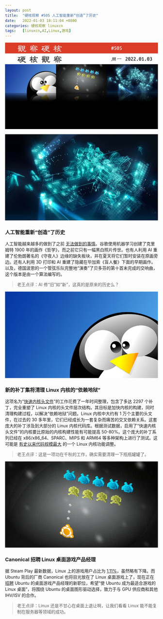 ```yaml
---
layout: post
title:	"硬核观察 #505 人工智能重新“创造”了历史"
date:	2022-01-03 18:11:04 +0800 
categories:	硬核观察 linuxcn 
tags:	[linuxcn,AI,Linux,游戏]
---
```



![](/Asserts/Images/album/202201/03/181010dxhhl74mmhvhlniv.jpg)


![](/Asserts/Images/album/202201/03/181020d76xj9rs3j35js0a.jpg)


### 人工智能重新“创造”了历史


人工智能越来越多的做到了之前 [无法做到的事情](https://www.bgdailynews.com/washington_post/artificial-intelligence-is-restoring-lost-works-by-klimt-picasso-and-rembrandt-but-not-everyone-is/article_935bf09a-d97a-5e0f-9a45-4f636df4d567.html)。谷歌使用机器学习创建了克里姆特 1900 年的画作《哲学》，而之前它只有一幅黑白照片传世。也有人利用 AI 重建了伦勃朗著名的《守夜人》边缘的缺失板块，并在夏天将它们暂时安装在原画旁边。还有人利用 3D 打印和 AI 重建了隐藏在毕加索《盲人餐》下面的早期画作。以及，德国波恩的一个管弦乐队完整地“演奏”了贝多芬的第十首未完成的交响曲，这个版本是由一个算法编写的。



> 
> 老王点评：AI 修“旧”如“新”，这真的是原来的历史么？
> 
> 
> 


![](/Asserts/Images/album/202201/03/181028tup69wyvmmej867u.jpg)


### 新的补丁集将清理 Linux 内核的“依赖地狱”


这项名为“[快速内核头文件](https://lore.kernel.org/lkml/YdIfz+LMewetSaEB@gmail.com/T/#u)”的工作花费了一年时间整理，包含了多达 2297 个补丁，完全重塑了 Linux 内核的头文件层次结构。其目标是加快内核的构建，同时清理构建过程，以解决“依赖地狱”问题。Linux 内核中大约有 1 万个主要的头文件，在过去的 30 多年里，它们已经成长为一套复杂而痛苦的交叉依赖关系。这套庞大的补丁涉及到大部分的 Linux 内核代码库。根据测试数据，启用了“快速内核头文件”的内核要比原始的内核构建性能有可能提高 50-80%。这个庞大的补丁系列已经在 x86/x86\_64、SPARC、MIPS 和 ARM64 等多种架构上进行了测试。这可能是 [有史以来代码规模最大](https://www.phoronix.com/scan.php?page=news_item&px=Linux-Fast-Kernel-Headers) 的一个 Linux 内核功能调整。



> 
> 老王点评：这是一项功在千秋的工作，确实需要清理一下瓶瓶罐罐了。
> 
> 
> 


![](/Asserts/Images/album/202201/03/181047nx7ym9y8zkvkzyx9.jpg)


### Canonical 招聘 Linux 桌面游戏产品经理


据 Steam Play 最新数据，Linux 上的游戏用户占比为 [1.11%](https://www.phoronix.com/scan.php?page=news_item&px=Steam-Linux-December-2021)，虽然略有下降。而 Ubuntu 背后的厂商 Canonical 也将目光放在了 Linux 桌面游戏上了，现在正在 [招聘](https://canonical.com/careers/3776036) Ubuntu 的桌面游戏产品经理的新职位，希望“使 Ubuntu 成为最适合游戏的 Linux 桌面”，将围绕 Ubuntu 的桌面图形驱动选择，致力于与 GPU 供应商和其他 IHV/ISV 的合作。



> 
> 老王点评：Linux 还是不甘心在桌面上退让啊，让我们看看 Linux 能不能复制在服务器等领域的成功。
> 
> 
>
